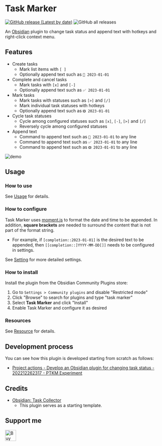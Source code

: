 # Task Marker

[![GitHub release (Latest by date)](https://img.shields.io/github/v/release/wenlzhang/obsidian-task-marker)](https://github.com/wenlzhang/obsidian-task-marker/releases) ![GitHub all releases](https://img.shields.io/github/downloads/wenlzhang/obsidian-task-marker/total?color=success)

An [Obsidian](https://obsidian.md/) plugin to change task status and append text with hotkeys and right-click context menu.

## Features

- Create tasks
    - Mark list items with `[ ]`
    - Optionally append text such as `📝 2023-01-01`
- Complete and cancel tasks
    - Mark tasks with `[x]` and `[-]`
    - Optionally append text such as `✅ 2023-01-01`
- Mark tasks
    - Mark tasks with statuses such as `[>]` and `[/]`
    - Mark individual task statuses with hotkeys
    - Optionally append text such as `❎ 2023-01-01`
- Cycle task statuses
    - Cycle among configured statuses such as `[x]`, `[-]`, `[>]` and `[/]`
    - Reversely cycle among configured statuses
- Append text
    - Command to append text such as `📝 2023-01-01` to any line
    - Command to append text such as `✅ 2023-01-01` to any line
    - Command to append text such as `❎ 2023-01-01` to any line

![demo](/docs/attachment/demo.gif)

## Usage

### How to use

See [Usage](docs/Usage.md) for details.

### How to configure

Task Marker uses [moment.js](https://momentjs.com/docs/#/displaying/format/) to format the date and time to be appended. In addition, **square brackets** are needed to surround the content that is not part of the format string.

- For example, if `[completion::2023-01-01]` is the desired text to be appended, then `[[completion::]YYYY-MM-DD[]]` needs to be configured in settings.

See [Setting](docs/Setting.md) for more detailed settings.

### How to install

Install the plugin from the Obsidian Community Plugins store:

1. Go to `Settings > Community plugins` and disable "Restricted mode"
2. Click "Browse" to search for plugins and type "task marker"
3. Select **Task Marker** and click "Install"
4. Enable Task Marker and configure it as desired

<!-- The plugin has been submitted to the Obsidian **Community Plugins** for review but is not available in the community plugin store yet. For now, there are two methods to install this plugin:

- Manually download `main.js`, `manifest.json` and `styles.css` and put them inside `.obsidian/obsidian-task-marker` of your Obsidian vault.
- Alternatively, you can use [obsidian42-brat](https://github.com/TfTHacker/obsidian42-brat) to install and update the plugin. -->

### Resources

See [Resource](docs/Resource.md) for details.

## Development process

You can see how this plugin is developed starting from scratch as follows:

- [Project actions - Develop an Obsidian plugin for changing task status - 202212262317 - PTKM Experiment](https://exp.ptkm.net/220-Development/Project+action/Project+actions+-+Develop+an+Obsidian+plugin+for+changing+task+status+-+202212262317)

## Credits

- [Obsidian: Task Collector](https://github.com/ebullient/obsidian-task-collector)
    - This plugin serves as a starting template.

## Support me

<a href='https://ko-fi.com/C0C66C1TB' target='_blank'><img height='36' style='border:0px;height:36px;' src='https://storage.ko-fi.com/cdn/kofi1.png?v=3' border='0' alt='Buy Me a Coffee at ko-fi.com' /></a>
